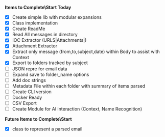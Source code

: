 **Items to Complete\Start Today**
- [x] Create simple lib with modular expansions
- [x] Class implementation
- [x] Create ReadMe
- [x] Read All messages in directory
- [x] IOC Extractor (URLS|Attachments|)
- [x] Attachment Extractor
- [x] Extract only message (from,to,subject,date) within Body to assist with Context
- [x] Export to folders tracked by subject
- [ ] JSON repre for email data
- [ ] Expand save to folder_name options
- [ ] Add doc strings
- [ ] Metadata File within each folder with summary of items parsed
- [ ] Create CLI version
- [ ] Docker Ready
- [ ] CSV Export
- [ ] Create Module for AI interaction (Context, Name Recognition)

**Future Items to Complete\Start**
- [x] class to represent a parsed email